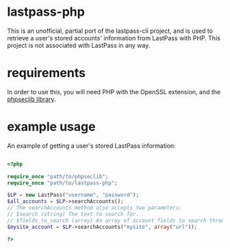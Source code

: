 # lastpass-php

This is an unofficial, partial port of the lastpass-cli project, and is used to retrieve a user's stored accounts' information from LastPass with PHP. This project is not associated with LastPass in any way.

# requirements

In order to use this, you will need PHP with the OpenSSL extension, and the [phpseclib library](https://github.com/phpseclib/phpseclib).

# example usage

An example of getting a user's stored LastPass information:

```php

<?php

require_once "path/to/phpseclib";
require_once "path/to/lastpass-php";

$LP = new LastPass("username", "password");
$all_accounts = $LP->searchAccounts();
// The searchAccounts method also accepts two parameters:
// $search (string) The text to search for.
// $fields_to_search (array) An array of account fields to search through. By default, this method searches all fields: id, name, fullname, url, and username.
$mysite_account = $LP->searchAccounts("mysite", array("url"));

?>

```
